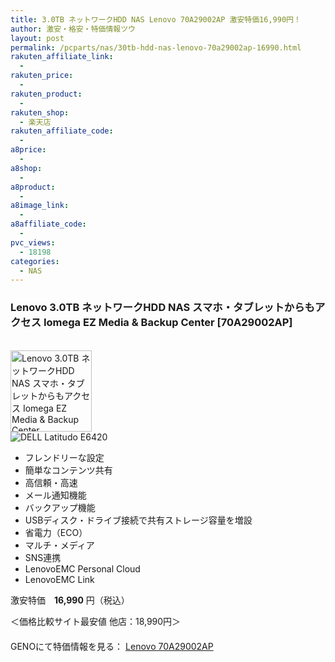 ```yaml
---
title: 3.0TB ネットワークHDD NAS Lenovo 70A29002AP 激安特価16,990円！
author: 激安・格安・特価情報ツウ
layout: post
permalink: /pcparts/nas/30tb-hdd-nas-lenovo-70a29002ap-16990.html
rakuten_affiliate_link:
  - 
rakuten_price:
  - 
rakuten_product:
  - 
rakuten_shop:
  - 楽天店
rakuten_affiliate_code:
  - 
a8price:
  - 
a8shop:
  - 
a8product:
  - 
a8image_link:
  - 
a8affiliate_code:
  - 
pvc_views:
  - 18198
categories:
  - NAS
---
```

### Lenovo 3.0TB ネットワークHDD NAS スマホ・タブレットからもアクセス Iomega EZ Media &#038; Backup Center [70A29002AP]

<div class="img-bg2 img_L">
  <a href="http://px.a8.net/svt/ejp?a8mat=1I0DKG+A2L0YI+1TD2+5ZEMP&#038;a8ejpredirect=http://www.geno-web.jp/shopdetail/000000034056" title="DELL Latitudo E6420" target="_blank"><br /> <img border="0" alt="Lenovo 3.0TB ネットワークHDD NAS スマホ・タブレットからもアクセス Iomega EZ Media &#038; Backup Center [70A29002AP]" src="http://i2.wp.com/www.geno-web.jp/shopimages/genoweb/0000000340564.jpg?w=130"width="130" data-recalc-dims="1" /></a><br /> <img border="0" src="http://i2.wp.com/www16.a8.net/0.gif?resize=1%2C1" alt="DELL Latitudo E6420" data-recalc-dims="1" />
</div>

<!--more-->

  * フレンドリーな設定
  * 簡単なコンテンツ共有
  * 高信頼・高速
  * メール通知機能
  * バックアップ機能
  * USBディスク・ドライブ接続で共有ストレージ容量を増設
  * 省電力（ECO）
  * マルチ・メディア
  * SNS連携
  * LenovoEMC Personal Cloud
  * LenovoEMC Link 

激安特価　<span class="tokka-price"><strong>16,990</strong></span> 円（税込）

＜価格比較サイト最安値 他店：18,990円＞  
　  
GENOにて特価情報を見る： <span class="fs150p"><a href="http://px.a8.net/svt/ejp?a8mat=1I0DKG+A2L0YI+1TD2+5ZEMP&#038;a8ejpredirect=http://www.geno-web.jp/shopdetail/000000034056" target="_blank">Lenovo 70A29002AP</a></span>